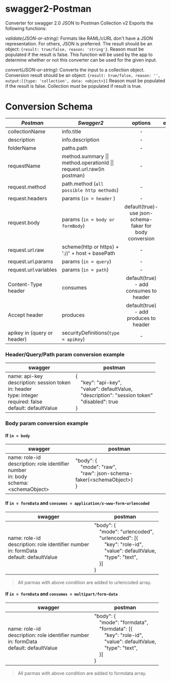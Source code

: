 # swagger2-Postman
Converter for swagger 2.0 JSON to Postman Collection v2
Exports the following functions:

*<ValidationResult> validate(JSON-or-string)*: Formats like RAML/cURL don't have a JSON representation. For others, JSON is preferred. The result should be an object: `{result: true/false, reason: 'string'}`. Reason must be populated if the result is false. This function will be used by the app to determine whether or not this converter can be used for the given input.

*<Conversion result> convert(JSON-or-string)*: Converts the input to a collection object. Conversion result should be an object: `{result: true/false, reason: '', output:[{type: 'collection', data: <object>}]` Reason must be populated if the result is false. Collection must be populated if result is true.

# Conversion Schema
| *Postman* | *Swagger2* | options | examples |
| --- | --- | :---: | :---: |
| collectionName | info.title | - | - |
| description | info.description | - | - |
| folderName | paths.path | - | - |
| requestName| method.summary \|\| method.operationId \|\| request.url.raw(in postman) | - | - |
| request.method | path.method (`all possible http methods`) | - | - |
| request.headers | params (`in = header` ) | - |<a href="#header/path/query_example">here</a>|
| request.body | params (`in = body or formBody`) | default(true)-use json-schema-faker for body conversion | <a href="#body_example">here</a> |
| request.url.raw | scheme(http or https) + '://' + host + basePath | - | - |
| request.url.params | params (`in = query`)| - | <a href="#header/path/query_example">here</a> |
| request.url.variables | params (`in = path`) | - | <a href="#header/path/query_example">here</a> |
| Content-Type header | consumes | default(true) - add consumes to header | - |
| Accept header | produces | default(true) - add produces to header | - |
| apikey in (query or header) | securityDefinitions(`type = apiKey`) | - | - |

### <a name="header/path/query_example"></a>Header/Query/Path param conversion example
| swagger | postman |
| --- | --- |
| name: api-key	<br/>description: session token<br/>in: header<br/>type: integer<br/>required: false<br/>default: defaultValue |{<br/>&emsp;"key": "api-key",<br/>&emsp;"value": defaultValue,<br/>&emsp;"description": "session token"<br>&emsp;"disabled": true<br>}|
### <a name="body_example"></a> Body param conversion example
#### If `in = body`
| swagger | postman |
| --- | --- |
|name: role-id<br/>description: role identifier number<br/>in: body<br/>schema: \<schemaObject\>|"body": {<br/>&emsp;"mode": "raw",<br/>&emsp;"raw": json-schema-faker(\<schemaObject\>)<br/>}|
#### If `in = formData` and `consumes = application/x-www-form-urlencoded` 
| swagger | postman |
| --- | --- |
|name: role-id<br/>description: role identifier number<br/>in: formData<br/>default: defaultValue|"body": {<br/>&emsp;"mode": "urlencoded",<br/>&emsp;"urlencoded": [{<br/>&emsp;&emsp;"key": "role-id",<br/>&emsp;&emsp;"value": defaultValue,<br>&emsp;&emsp;"type": "text",<br>&emsp;}]<br/>}|
> All parmas with above condition are added to urlencoded array.<br>
#### If `in = formData` and `consumes = multipart/form-data` 
| swagger | postman |
| --- | --- |
|name: role-id<br/>description: role identifier number<br/>in: formData<br/>default: defaultValue|"body": {<br/>&emsp;"mode": "formdata",<br/>&emsp;"formdata": [{<br/>&emsp;&emsp;"key": "role-id",<br/>&emsp;&emsp;"value": defaultValue,<br>&emsp;&emsp;"type": "text",<br>&emsp;}]<br/>}|
> All parmas with above condition are added to formdata array.